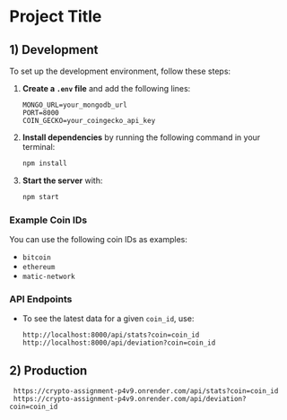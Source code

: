 # Project Title

## 1) Development

To set up the development environment, follow these steps:

1. **Create a `.env` file** and add the following lines:

    ```plaintext
    MONGO_URL=your_mongodb_url
    PORT=8000
    COIN_GECKO=your_coingecko_api_key
    ```

2. **Install dependencies** by running the following command in your terminal:

    ```bash
    npm install
    ```

3. **Start the server** with:

    ```bash
    npm start
    ```

### Example Coin IDs

You can use the following coin IDs as examples:

- `bitcoin`
- `ethereum`
- `matic-network`

### API Endpoints

- To see the latest data for a given `coin_id`, use:
  
  ```plaintext
  http://localhost:8000/api/stats?coin=coin_id
  http://localhost:8000/api/deviation?coin=coin_id
## 2) Production
 ```plaintext
  https://crypto-assignment-p4v9.onrender.com/api/stats?coin=coin_id
  https://crypto-assignment-p4v9.onrender.com/api/deviation?coin=coin_id
